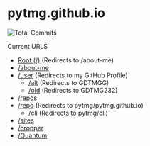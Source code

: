 # pytmg.github.io

![Total Commits](https://badgen.net/github/commits/pytmg/pytmg.github.io?color=black&icon=github)

Current URLS
- [Root (/)](https://pytmg.github.io/) (Redirects to /about-me)
- [/about-me](https://pytmg.github.io/about-me)
- [/user](https://pytmg.github.io/user) (Redirects to my GitHub Profile)
  - [/alt](https://pytmg.github.io/user/alt) (Redirects to GDTMGG)
  - [/old](https://pytmg.github.io/user/old) (Redirects to GDTMG232)
- [/repos](https://pytmg.github.io/repos)
- [/repo](https://pytmg.github.io/repo) (Redirects to pytmg/pytmg.github.io)
  - [/cli](https://pytmg.github.io/repo/cli) (Redirects to pytmg/cli)
- [/sites](https://pytmg.github.io/sites)
- [/cropper](https://pytmg.github.io/cropper)
- [/Quantum](https://pytmg.github.io/Quantum)